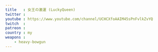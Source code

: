 ```yaml
---
title   : 女王の激運 (LuckyQueen)
twitter :
youtube : https://www.youtube.com/channel/UCHCXfoAAIM45sPnFvlkZvYQ
twitch  :
patreon :
country : my
weapons :
    - heavy-bowgun
---
```

